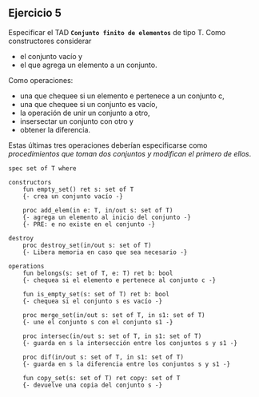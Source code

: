 ## Ejercicio 5
Especificar el TAD **`Conjunto finito de elementos`** de tipo T. Como constructores considerar
- el conjunto vacío y
- el que agrega un elemento a un conjunto.

Como operaciones:
- una que chequee si un elemento e pertenece a un conjunto c,
- una que chequee si un conjunto es vacío,
- la operación de unir un conjunto a otro,
- insersectar un conjunto con otro y
- obtener la diferencia.

Estas últimas tres operaciones deberían especificarse como *procedimientos que toman dos conjuntos y modifican el primero de ellos*.

```
spec set of T where

constructors
    fun empty_set() ret s: set of T
    {- crea un conjunto vacío -}

    proc add_elem(in e: T, in/out s: set of T)
    {- agrega un elemento al inicio del conjunto -}
    {- PRE: e no existe en el conjunto -}

destroy
    proc destroy_set(in/out s: set of T)
    {- Libera memoria en caso que sea necesario -}

operations
    fun belongs(s: set of T, e: T) ret b: bool
    {- chequea si el elemento e pertenece al conjunto c -}

    fun is_empty_set(s: set of T) ret b: bool
    {- chequea si el conjunto s es vacío -}

    proc merge_set(in/out s: set of T, in s1: set of T)
    {- une el conjunto s con el conjunto s1 -}

    proc intersec(in/out s: set of T, in s1: set of T)
    {- guarda en s la intersección entre los conjuntos s y s1 -}

    proc dif(in/out s: set of T, in s1: set of T)
    {- guarda en s la diferencia entre los conjuntos s y s1 -}

    fun copy_set(s: set of T) ret copy: set of T
    {- devuelve una copia del conjunto s -}
```